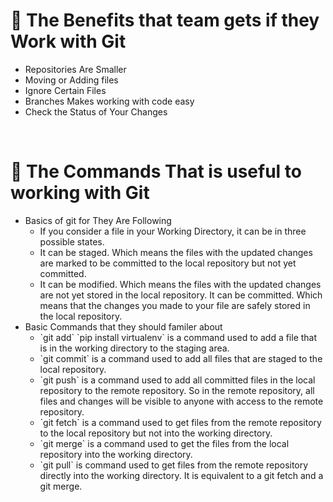 
# 🚩 The Benefits that team gets if they Work with Git

<ul>
  <li>Repositories Are Smaller</li>
  <li>Moving or Adding files</li>
  <li>Ignore Certain Files</li>
  <li>Branches Makes working with code easy</li>
  <li>Check the Status of Your Changes</li>
</ul>
<br/>

# 🚀 The Commands That is useful to working with Git
<ul>
  <li>Basics of git for They Are Following
    <ul>
      <li>If you consider a file in your Working Directory, it can be in three possible states.</li>
      <li>It can be staged. Which means the files with the updated changes are marked to be committed to the local repository but not yet committed.</li>
      <li>It can be modified. Which means the files with the updated changes are not yet stored in the local repository.
    It can be committed. Which means that the changes you made to your file are safely stored in the local repository.</li>
    </ul>
  </li>
  <li> Basic Commands that they should familer about
     <ul>
      <li>`git add`  `pip install virtualenv` is a command used to add a file that is in the working directory to the staging area.</li>
      <li>`git commit` is a command used to add all files that are staged to the local repository.</li>
      <li>`git push` is a command used to add all committed files in the local repository to the remote repository. So in the remote repository, all files and changes will be visible to anyone with access to the remote repository.</li>
      <li>`git fetch` is a command used to get files from the remote repository to the local repository but not into the working directory.</li>
      <li>`git merge` is a command used to get the files from the local repository into the working directory.</li>
      <li>`git pull` is command used to get files from the remote repository directly into the working directory. It is equivalent to a git fetch and a git merge.</li>
    </ul>
  </li>





